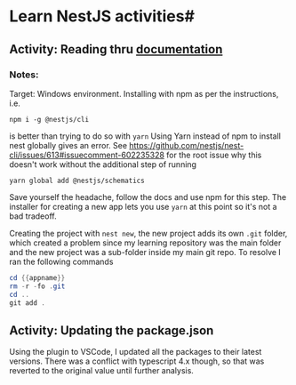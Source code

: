 # Learn NestJS activities#

## Activity: Reading thru [documentation][1]

### Notes:
Target: Windows environment. 
Installing with npm as per the instructions, i.e.

`npm i -g @nestjs/cli`

is better than trying to do so with `yarn`
Using Yarn instead of npm to install nest globally gives an error.
See https://github.com/nestjs/nest-cli/issues/613#issuecomment-602235328 for the root issue why this doesn't work without the additional step of running

`yarn global add @nestjs/schematics`

Save yourself the headache, follow the docs and use npm for this step. The installer for creating a new app lets you use `yarn` at this point so it's not a bad tradeoff.

Creating the project with `nest new`, the new project adds its own `.git` folder, which created a problem since my learning repository was the main folder and the new project was a sub-folder inside my main git repo.
To resolve I ran the following commands

```powershell
cd {{appname}}
rm -r -fo .git
cd ..    
git add .  
```

## Activity: Updating the package.json
Using the plugin to VSCode, I updated all the packages to their latest versions.
There was a conflict with typescript 4.x though, so that was reverted to the original value until further analysis.



[1]: https://docs.nestjs.com/